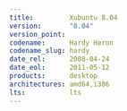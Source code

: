 ```yaml
---
title:         Xubuntu 8.04
version:       "8.04"
version_point:
codename:      Hardy Heron
codename_slug: hardy
date_rel:      2008-04-24
date_eol:      2011-05-12
products:      desktop
architectures: amd64,i386
lts:           lts
---
```

